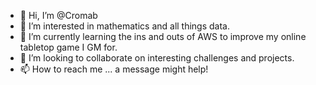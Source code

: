 - 👋 Hi, I’m @Cromab
- 👀 I’m interested in mathematics and all things data.
- 🌱 I’m currently learning the ins and outs of AWS to improve my online tabletop game I GM for. 
- 💞️ I’m looking to collaborate on interesting challenges and projects.
- 📫 How to reach me ... a message might help!

<!---
Cromab/Cromab is a ✨ special ✨ repository because its `README.md` (this file) appears on your GitHub profile.
You can click the Preview link to take a look at your changes.
--->
